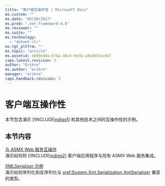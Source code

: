 ```yaml
---
title: "客户端互操作性 | Microsoft Docs"
ms.custom: ""
ms.date: "03/30/2017"
ms.prod: ".net-framework-4.6"
ms.reviewer: ""
ms.suite: ""
ms.technology: 
  - "dotnet-clr"
ms.tgt_pltfrm: ""
ms.topic: "article"
ms.assetid: e890e40a-b76a-48c4-9e5b-a4b385fac847
caps.latest.revision: 3
author: "Erikre"
ms.author: "erikre"
manager: "erikre"
caps.handback.revision: 3
---
```

# 客户端互操作性
本节包含演示 [!INCLUDE[indigo1](../../../../includes/indigo1-md.md)] 和其他技术之间的互操作性的示例。  
  
## 本节内容  
 [与 ASMX Web 服务互操作](../../../../docs/framework/wcf/samples/interoperating-with-asmx-web-services.md)  
 演示如何将 [!INCLUDE[indigo2](../../../../includes/indigo2-md.md)] 客户端应用程序与现有 ASMX Web 服务集成。  
  
 [XMLSerializer 示例](../../../../docs/framework/wcf/samples/xmlserializer-sample.md)  
 演示如何序列化和反序列化与 <xref:System.Xml.Serialization.XmlSerializer> 兼容的类型。